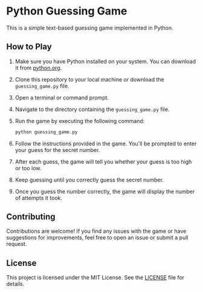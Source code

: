 # Python Guessing Game

This is a simple text-based guessing game implemented in Python.

## How to Play

1. Make sure you have Python installed on your system. You can download it from [python.org](https://www.python.org/).
2. Clone this repository to your local machine or download the `guessing_game.py` file.
3. Open a terminal or command prompt.
4. Navigate to the directory containing the `guessing_game.py` file.
5. Run the game by executing the following command:

   ```bash
   python guessing_game.py
   ```

6. Follow the instructions provided in the game. You'll be prompted to enter your guess for the secret number.
7. After each guess, the game will tell you whether your guess is too high or too low.
8. Keep guessing until you correctly guess the secret number.
9. Once you guess the number correctly, the game will display the number of attempts it took.

## Contributing

Contributions are welcome! If you find any issues with the game or have suggestions for improvements, feel free to open an issue or submit a pull request.

## License

This project is licensed under the MIT License. See the [LICENSE](LICENSE) file for details.
